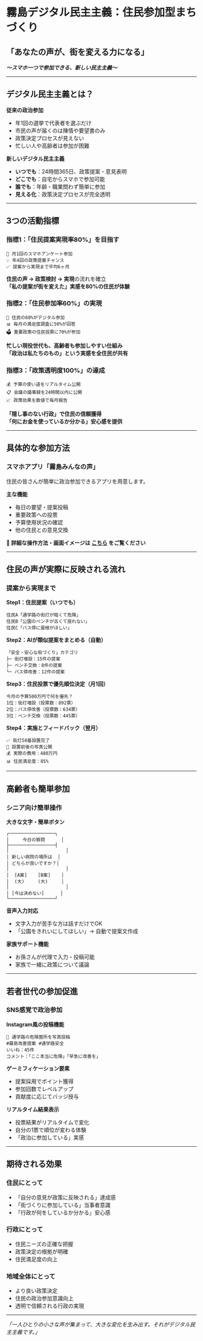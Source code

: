 # 霧島デジタル民主主義：住民参加型まちづくり

## **「あなたの声が、街を変える力になる」**
***〜スマホ一つで参加できる、新しい民主主義〜***

---

## デジタル民主主義とは？

**従来の政治参加**
- 年1回の選挙で代表者を選ぶだけ
- 市民の声が届くのは陳情や要望書のみ
- 政策決定プロセスが見えない
- 忙しい人や高齢者は参加が困難

**新しいデジタル民主主義**
- **いつでも**：24時間365日、政策提案・意見表明
- **どこでも**：自宅からスマホで参加可能
- **誰でも**：年齢・職業問わず簡単に参加
- **見える化**：政策決定プロセスが完全透明

---

## 3つの活動指標

### **指標1：「住民提案実現率80%」を目指す**
```
📱 月1回のスマホアンケート参加
💡 年4回の政策提案チャンス
✅ 提案から実現まで平均6ヶ月
```
**住民の声 → 政策検討 → 実現**の流れを確立  
**「私の提案が街を変えた」実感を80%の住民が体験**

### **指標2：「住民参加率60%」の実現**
```
👥 住民の60%がデジタル参加
📊 毎月の満足度調査に50%が回答
🗳️ 重要政策の住民投票に70%が参加
```
**忙しい現役世代も、高齢者も参加しやすい仕組み**  
**「政治は私たちのもの」という実感を全住民が共有**

### **指標3：「政策透明度100%」の達成**
```
💰 予算の使い道をリアルタイム公開
📋 会議の議事録を24時間以内に公開
📈 政策効果を数値で毎月報告
```
**「隠し事のない行政」で住民の信頼獲得**  
**「何にお金を使っているか分かる」安心感を提供**

---

## 具体的な参加方法

### **スマホアプリ「霧島みんなの声」**

住民の皆さんが簡単に政治参加できるアプリを用意します。

**主な機能**
- 毎日の要望・提案投稿
- 重要政策への投票
- 予算使用状況の確認
- 他の住民との意見交換

**📱 詳細な操作方法・画面イメージは [こちら](霧島みんなの声アプリ詳細) をご覧ください**

---

## 住民の声が実際に反映される流れ

### **提案から実現まで**

**Step1：住民提案（いつでも）**
```
住民A「通学路の街灯が暗くて危険」
住民B「公園のベンチが古くて座れない」
住民C「バス停に屋根がほしい」
```

**Step2：AIが類似提案をまとめる（自動）**
```
「安全・安心な街づくり」カテゴリ
├─ 街灯増設：15件の提案
├─ ベンチ交換：8件の提案  
└─ バス停改善：12件の提案
```

**Step3：住民投票で優先順位決定（月1回）**
```
今月の予算500万円で何を優先？
1位：街灯増設（投票数：892票）
2位：バス停改善（投票数：634票）
3位：ベンチ交換（投票数：445票）
```

**Step4：実施とフィードバック（翌月）**
```
✅ 街灯50基設置完了
📸 設置前後の写真公開
💰 実際の費用：480万円
📊 住民満足度：85%
```

---

## 高齢者も簡単参加

### **シニア向け簡単操作**

**大きな文字・簡単ボタン**
```
┌─────────────────┐
│     今日の質問      │
├─────────────────┤
│                     │
│ 新しい病院の場所は  │
│ どちらが良いですか？│
│                     │
│  [A案]    [B案]    │
│  (大)     (大)     │
│                     │
│ [今は決めない]      │
└─────────────────┘
```

**音声入力対応**
- 文字入力が苦手な方は話すだけでOK
- 「公園をきれいにしてほしい」→ 自動で提案文作成

**家族サポート機能**
- お孫さんが代理で入力・投稿可能
- 家族で一緒に政策について議論

---

## 若者世代の参加促進

### **SNS感覚で政治参加**

**Instagram風の投稿機能**
```
📸 通学路の危険箇所を写真投稿
#霧島改善提案 #通学路安全
いいね：45件
コメント：「ここ本当に危険」「早急に改善を」
```

**ゲーミフィケーション要素**
- 提案採用でポイント獲得
- 参加回数でレベルアップ
- 貢献度に応じてバッジ授与

**リアルタイム結果表示**
- 投票結果がリアルタイムで変化
- 自分の1票で順位が変わる体験
- 「政治に参加している」実感

---

## 期待される効果

### **住民にとって**
- 「自分の意見が政策に反映される」達成感
- 「街づくりに参加している」当事者意識
- 「行政が何をしているか分かる」安心感

### **行政にとって**
- 住民ニーズの正確な把握
- 政策決定の根拠が明確
- 住民満足度の向上

### **地域全体にとって**
- より良い政策決定
- 住民の政治参加意識向上
- 透明で信頼される行政の実現

---

*「一人ひとりの小さな声が集まって、大きな変化を生み出す。それがデジタル民主主義です。」*